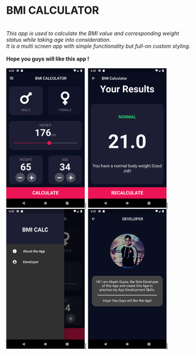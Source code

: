 # BMI CALCULATOR
<br>_This app is used to calculate the BMI value and corresponding weight status while taking age into consideration.<br>
It is a multi screen app with simple functionality but full-on custom styling.<br><br>_
**Hope you guys will like this app !**
<br><br>
<img src="https://github.com/Akash-Gupta-2000/bmiCalculator/blob/master/readme/homePage.png?raw=true" width="210">|
<img src="https://github.com/Akash-Gupta-2000/bmiCalculator/blob/master/readme/resultsPage.png?raw=true" width="210">|
<img src="https://github.com/Akash-Gupta-2000/bmiCalculator/blob/master/readme/drawer.png?raw=true" width="210">|
<img src="https://github.com/Akash-Gupta-2000/bmiCalculator/blob/master/readme/devPage.png?raw=true" width="210">|
